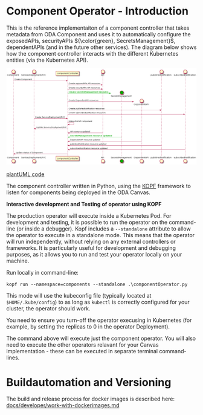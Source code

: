 # Component Operator - Introduction

This is the reference implementaiton of a component controller that takes metadata from ODA Component and uses it to automatically configure the exposedAPIs, securityAPIs ${\color{green}, SecretsManagement}$, dependentAPIs (and in the future other services). The diagram below shows how the component controller interacts with the different Kubernetes entities (via the Kubernetes API).



![Sequence diagram](sequenceDiagrams/componentOperator.png)

[plantUML code](sequenceDiagrams/componentOperator.puml)



The component controller written in Python, using the [KOPF](https://kopf.readthedocs.io/) framework to listen for components being deployed in the ODA Canvas. 


**Interactive development and Testing of operator using KOPF**

The production operator will execute inside a Kubernetes Pod. For development and testing, it is possible to run the operator on the command-line (or inside a debugger). Kopf includes a `--standalone` attribute to allow the operator to execute in a standalone mode. This means that the operator will run independently, without relying on any external controllers or frameworks. It is particularly useful for development and debugging purposes, as it allows you to run and test your operator locally on your machine.

Run locally in command-line: 
```
kopf run --namespace=components --standalone .\componentOperator.py
```

This mode will use the kubeconfig file (typically located at `$HOME/.kube/config`) to as long as `kubectl` is correctly configured for your cluster, the operator should work. 

You need to ensure you turn-off the operator execusing in Kubernetes (for example, by setting the replicas to 0 in the operator Deployment).

The command above will execute just the component operator. You will also need to execute the other operators relavant for your Canvas implementation - these can be executed in separate terminal command-lines.


# Buildautomation and Versioning

The build and release process for docker images is described here:
[docs/developer/work-with-dockerimages.md](../../../docs/developer/work-with-dockerimages.md)


